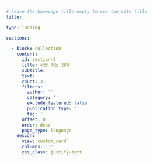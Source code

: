 ```yaml
---
# Leave the homepage title empty to use the site title
title:

type: landing

sections:

  - block: collection
    content:
      id: section-2
      title: 사용 가능 언어
      subtitle:
      text:
      count: 3
      filters:
        author: ''
        category: ''
        exclude_featured: false
        publication_type: ''
        tag: ''
      offset: 0
      order: desc
      page_type: language
    design:
      view: custom_card
      columns: '3'
      css_class: justify-text
---
```

